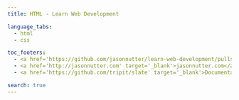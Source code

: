 ```yaml
---
title: HTML - Learn Web Development

language_tabs:
  - html
  - css

toc_footers:
  - <a href='https://github.com/jasonnutter/learn-web-development/pulls'target='_blank'>Contribute on Github</a>
  - <a href='http://jasonnutter.com' target='_blank'>jasonnutter.com</a>
  - <a href='https://github.com/tripit/slate' target='_blank'>Documentation Powered by Slate</a>

search: true
---
```


